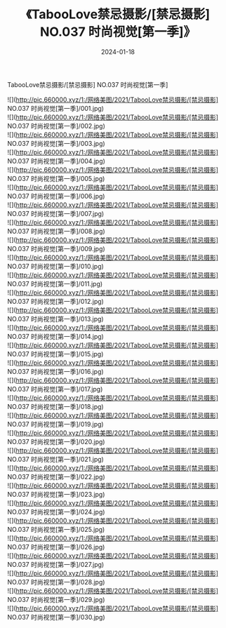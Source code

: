 ﻿---
layout: post
title:  《TabooLove禁忌摄影/[禁忌摄影] NO.037 时尚视觉[第一季]》
date:   2024-01-18
img: http://pic.660000.xyz/1:/网络美图/2021/TabooLove禁忌摄影/[禁忌摄影] NO.037 时尚视觉[第一季]/000.jpg
categories: [美女, 清纯, 唯美]
---

TabooLove禁忌摄影/[禁忌摄影] NO.037 时尚视觉[第一季]

 ![](http://pic.660000.xyz/1:/网络美图/2021/TabooLove禁忌摄影/[禁忌摄影] NO.037 时尚视觉[第一季]/001.jpg) <br>![](http://pic.660000.xyz/1:/网络美图/2021/TabooLove禁忌摄影/[禁忌摄影] NO.037 时尚视觉[第一季]/002.jpg) <br>![](http://pic.660000.xyz/1:/网络美图/2021/TabooLove禁忌摄影/[禁忌摄影] NO.037 时尚视觉[第一季]/003.jpg) <br>![](http://pic.660000.xyz/1:/网络美图/2021/TabooLove禁忌摄影/[禁忌摄影] NO.037 时尚视觉[第一季]/004.jpg) <br>![](http://pic.660000.xyz/1:/网络美图/2021/TabooLove禁忌摄影/[禁忌摄影] NO.037 时尚视觉[第一季]/005.jpg) <br>![](http://pic.660000.xyz/1:/网络美图/2021/TabooLove禁忌摄影/[禁忌摄影] NO.037 时尚视觉[第一季]/006.jpg) <br>![](http://pic.660000.xyz/1:/网络美图/2021/TabooLove禁忌摄影/[禁忌摄影] NO.037 时尚视觉[第一季]/007.jpg) <br>![](http://pic.660000.xyz/1:/网络美图/2021/TabooLove禁忌摄影/[禁忌摄影] NO.037 时尚视觉[第一季]/008.jpg) <br>![](http://pic.660000.xyz/1:/网络美图/2021/TabooLove禁忌摄影/[禁忌摄影] NO.037 时尚视觉[第一季]/009.jpg) <br>![](http://pic.660000.xyz/1:/网络美图/2021/TabooLove禁忌摄影/[禁忌摄影] NO.037 时尚视觉[第一季]/010.jpg) <br>![](http://pic.660000.xyz/1:/网络美图/2021/TabooLove禁忌摄影/[禁忌摄影] NO.037 时尚视觉[第一季]/011.jpg) <br>![](http://pic.660000.xyz/1:/网络美图/2021/TabooLove禁忌摄影/[禁忌摄影] NO.037 时尚视觉[第一季]/012.jpg) <br>![](http://pic.660000.xyz/1:/网络美图/2021/TabooLove禁忌摄影/[禁忌摄影] NO.037 时尚视觉[第一季]/013.jpg) <br>![](http://pic.660000.xyz/1:/网络美图/2021/TabooLove禁忌摄影/[禁忌摄影] NO.037 时尚视觉[第一季]/014.jpg) <br>![](http://pic.660000.xyz/1:/网络美图/2021/TabooLove禁忌摄影/[禁忌摄影] NO.037 时尚视觉[第一季]/015.jpg) <br>![](http://pic.660000.xyz/1:/网络美图/2021/TabooLove禁忌摄影/[禁忌摄影] NO.037 时尚视觉[第一季]/016.jpg) <br>![](http://pic.660000.xyz/1:/网络美图/2021/TabooLove禁忌摄影/[禁忌摄影] NO.037 时尚视觉[第一季]/017.jpg) <br>![](http://pic.660000.xyz/1:/网络美图/2021/TabooLove禁忌摄影/[禁忌摄影] NO.037 时尚视觉[第一季]/018.jpg) <br>![](http://pic.660000.xyz/1:/网络美图/2021/TabooLove禁忌摄影/[禁忌摄影] NO.037 时尚视觉[第一季]/019.jpg) <br>![](http://pic.660000.xyz/1:/网络美图/2021/TabooLove禁忌摄影/[禁忌摄影] NO.037 时尚视觉[第一季]/020.jpg) <br>![](http://pic.660000.xyz/1:/网络美图/2021/TabooLove禁忌摄影/[禁忌摄影] NO.037 时尚视觉[第一季]/021.jpg) <br>![](http://pic.660000.xyz/1:/网络美图/2021/TabooLove禁忌摄影/[禁忌摄影] NO.037 时尚视觉[第一季]/022.jpg) <br>![](http://pic.660000.xyz/1:/网络美图/2021/TabooLove禁忌摄影/[禁忌摄影] NO.037 时尚视觉[第一季]/023.jpg) <br>![](http://pic.660000.xyz/1:/网络美图/2021/TabooLove禁忌摄影/[禁忌摄影] NO.037 时尚视觉[第一季]/024.jpg) <br>![](http://pic.660000.xyz/1:/网络美图/2021/TabooLove禁忌摄影/[禁忌摄影] NO.037 时尚视觉[第一季]/025.jpg) <br>![](http://pic.660000.xyz/1:/网络美图/2021/TabooLove禁忌摄影/[禁忌摄影] NO.037 时尚视觉[第一季]/026.jpg) <br>![](http://pic.660000.xyz/1:/网络美图/2021/TabooLove禁忌摄影/[禁忌摄影] NO.037 时尚视觉[第一季]/027.jpg) <br>![](http://pic.660000.xyz/1:/网络美图/2021/TabooLove禁忌摄影/[禁忌摄影] NO.037 时尚视觉[第一季]/028.jpg) <br>![](http://pic.660000.xyz/1:/网络美图/2021/TabooLove禁忌摄影/[禁忌摄影] NO.037 时尚视觉[第一季]/029.jpg) <br>![](http://pic.660000.xyz/1:/网络美图/2021/TabooLove禁忌摄影/[禁忌摄影] NO.037 时尚视觉[第一季]/030.jpg) <br>